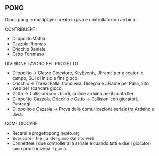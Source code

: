 PONG
----------------------------------------------------------------
Gioco pong in multiplayer creato in java e controllato con arduino.

CONTRIBUENTI
- D'Ippolito Mattia
- Cazzola Thomas
- Oricchio Daniele
- Gatto Tommaso

DIVISIONE LAVORO NEL PROGETTO
- D'Ippolito -> Classe Giocatore, KeyEvents, JFrame per giocatori e campo, GUI di inizio e fine gioco.
- Oricchio -> ThreadPalla, Condivisa, Disegna e JFrame per Palla, Sito Web per scaricare gioco.
- Gatto -> Collisioni con i bordi, codice arduino per il controller.
- D'Ippolito, Cazzola, Oricchio e Gatto -> Collisioni con giocatori, Punteggi.
- D'Ippolito e Cazzola -> Prova della comunicazione seriale tra Arduino e Java.

COME GIOCARE
- Recarsi a progettopong.hopto.org
- Scaricare il file .jar del gioco dal sito web.
- Connettere i due controller alla seriale e quando tutti e due i giocatori sono pronti inizierá il gioco.
